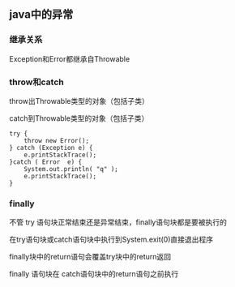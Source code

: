 ## java中的异常

### 继承关系
Exception和Error都继承自Throwable

### throw和catch
throw出Throwable类型的对象（包括子类）

catch到Throwable类型的对象（包括子类）

```
try {
	throw new Error();
} catch (Exception e) {
	e.printStackTrace();
}catch ( Error  e) {
	System.out.println( "q" );
	e.printStackTrace();
}
```

### finally

不管 try 语句块正常结束还是异常结束，finally语句块都是要被执行的

在try语句块或catch语句块中执行到System.exit(0)直接退出程序

finally块中的return语句会覆盖try块中的return返回

finally 语句块在 catch语句块中的return语句之前执行
